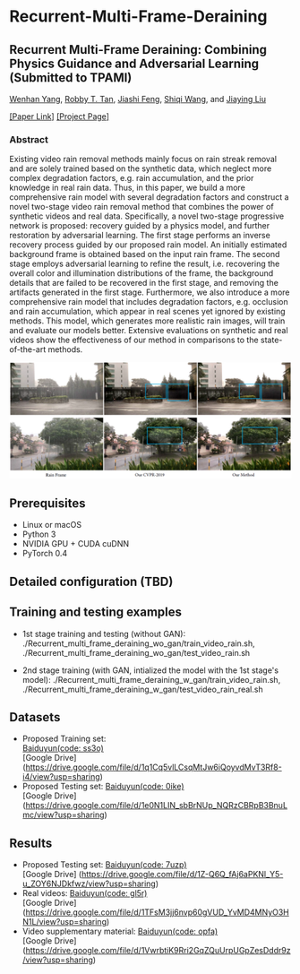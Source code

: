 # Recurrent-Multi-Frame-Deraining
## Recurrent Multi-Frame Deraining: Combining Physics Guidance and Adversarial Learning (Submitted to TPAMI)

[Wenhan Yang](https://flyywh.github.io), [Robby T. Tan](https://tanrobby.github.io), [Jiashi Feng](https://sites.google.com/site/jshfeng), [Shiqi Wang](https://www.cs.cityu.edu.hk/~shiqwang/), and [Jiaying Liu](http://www.icst.pku.edu.cn/struct/people/liujiaying.html)

[[Paper Link]](TBD) [[Project Page]](https://github.com/flyywh/Recurrent-Multi-Frame-Deraining)

### Abstract

Existing video rain removal methods mainly focus on rain streak removal and are solely trained based on the synthetic data, which neglect more complex degradation factors, e.g. rain accumulation, and the prior knowledge in real rain data. Thus, in this paper, we build a more comprehensive rain model with several degradation factors and construct a novel two-stage video rain removal method that combines the power of synthetic videos and real data. Specifically, a novel two-stage progressive network is proposed:  recovery guided by a physics model, and further restoration by adversarial learning. The first stage performs an inverse recovery process guided by our proposed rain  model. An initially estimated background frame is obtained based on the input rain frame. The second stage employs adversarial learning to refine the result, i.e. recovering the overall color and illumination distributions of the frame, the background details that are failed to be recovered in the first stage, and removing the artifacts generated in the first stage. Furthermore, we also introduce a more comprehensive rain model that includes degradation factors, e.g. occlusion and rain accumulation, which appear in real scenes yet ignored by existing methods. This model, which generates more realistic rain images, will train and evaluate our models better. Extensive evaluations on synthetic and real videos show the effectiveness of our method in comparisons to the state-of-the-art methods.

<img src="teaser/teaser.png" >


## Prerequisites
- Linux or macOS
- Python 3
- NVIDIA GPU + CUDA cuDNN
- PyTorch 0.4

## Detailed configuration (TBD)

## Training and testing examples
- 1st stage training and testing (without GAN): 
./Recurrent_multi_frame_deraining_wo_gan/train_video_rain.sh, 
./Recurrent_multi_frame_deraining_wo_gan/test_video_rain.sh

- 2nd stage training (with GAN, intialized the model with the 1st stage's model): 
./Recurrent_multi_frame_deraining_w_gan/train_video_rain.sh, 
./Recurrent_multi_frame_deraining_w_gan/test_video_rain_real.sh

## Datasets
- Proposed Training set: <br>
[Baiduyun(code: ss3o)](https://pan.baidu.com/s/1byqWO3VmurqEmh7ffl8AjQ) <br>
[Google Drive] (https://drive.google.com/file/d/1q1Cq5vlLCsqMtJw6iQoyvdMvT3Rf8-i4/view?usp=sharing) <br>
- Proposed Testing set: [Baiduyun(code: 0ike)](https://pan.baidu.com/s/1ZZTvEvLPpQRU1mL4rl1xvQ) <br>
[Google Drive] (https://drive.google.com/file/d/1e0N1LIN_sbBrNUp_NQRzCBRpB3BnuLmc/view?usp=sharing)

## Results
- Proposed Testing set: [Baiduyun(code: 7uzp)](https://pan.baidu.com/s/1sYYVZYpGAhJcnp-ZhYgEXQ) <br>
[Google Drive] (https://drive.google.com/file/d/1Z-Q6Q_fAj6aPKNl_Y5-u_ZOY6NJDkfwz/view?usp=sharing) <br>
- Real videos: [Baiduyun(code: gl5r)](https://pan.baidu.com/s/12ajZ9Mb2jB5J7_TWU3XHug) <br>
[Google Drive] (https://drive.google.com/file/d/1TFsM3jj6nvp60gVUD_YvMD4MNyO3HN1L/view?usp=sharing) <br>
- Video supplementary material: [Baiduyun(code: opfa)](https://pan.baidu.com/s/1OrOXcUOPH5zHRqD6lDDG9Q) <br>
[Google Drive] (https://drive.google.com/file/d/1VwrbtiK9Rri2GqZQuUrpUGpZesDddr9z/view?usp=sharing)

